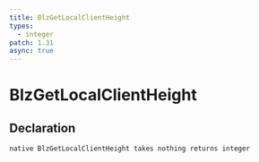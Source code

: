 ```yaml
---
title: BlzGetLocalClientHeight
types:
  - integer
patch: 1.31
async: true
---
```


# BlzGetLocalClientHeight

## Declaration

```
native BlzGetLocalClientHeight takes nothing returns integer
```